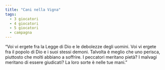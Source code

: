 ```yaml
---
title: "Cani nella Vigna"
tags:
  - 3 giocatori
  - 4 giocatori
  - 5 giocatori
  - campagna
---
```


“Voi vi ergete fra la Legge di Dio e le debolezze degli uomini.
Voi vi ergete fra il popolo di Dio e i suoi stessi demoni.
Talvolta è meglio che uno perisca,
piuttosto che molti abbiano a soffrire.
I peccatori meritano pietà?
I malvagi meritano di essere giudicati?
La loro sorte è nelle tue mani.”